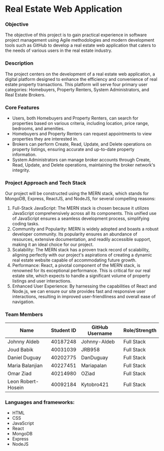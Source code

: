 # Real Estate Web Application


### Objective

The objective of this project is to gain practical experience in software project management using Agile methodologies and modern development tools such as GitHub to develop a real estate web application that caters to the needs of various users in the real estate industry.

### Description

The project centers on the development of a real estate web application, a digital platform designed to enhance the efficiency and convenience of real estate property transactions. This platform will serve four primary user categories: Homebuyers, Property Renters, System Administrators, and Real Estate Brokers.

### Core Features

-	Users, both Homebuyers and Property Renters, can search for properties based on various criteria, including location, price range, bedrooms, and amenities.
-	Homebuyers and Property Renters can request appointments to view properties they are interested in.
-	Brokers can perform Create, Read, Update, and Delete operations on property listings, ensuring accurate and up-to-date property information.
-	System Administrators can manage broker accounts through Create, Read, Update, and Delete operations, maintaining the broker network's integrity.


### Project Approach and Tech Stack

Our project will be constructed using the MERN stack, which stands for MongoDB, Express, ReactJS, and NodeJS, for several compelling reasons:

1. Full-Stack JavaScript: The MERN stack is chosen because it utilizes JavaScript comprehensively across all its components. This unified use of JavaScript ensures a seamless development process, simplifying coding tasks.
2. Community and Popularity: MERN is widely adopted and boasts a robust developer community. Its popularity ensures an abundance of resources, extensive documentation, and readily accessible support, making it an ideal choice for our project.
3.	Scalability: The MERN stack has a proven track record of scalability, aligning perfectly with our project's aspirations of creating a dynamic real estate website capable of accommodating future growth.
4.	Performance: React, a pivotal component of the MERN stack, is renowned for its exceptional performance. This is critical for our real estate site, which expects to handle a significant volume of property listings and user interactions.
5.	Enhanced User Experience: By harnessing the capabilities of React and Node.js, we can ensure our site provides fast and responsive user interactions, resulting in improved user-friendliness and overall ease of navigation.

### Team Members

| Name                   | Student ID | GitHub Username | Role/Strength   |
| ------------------------ | ------------ | ----------------- | ----------------- |
|Johnny Aldeb | 40187248  |Johnny-Aldeb | Full Stack
|Joud Babik |40031039 | JRB958| Full Stack
|Daniel Duguay| 40202775| DanDuguay | Full Stack|
|Maria Balanjian|40227451|Mariapalan | Full Stack
|Omar Ziad| 40214980| OZiad|Full Stack
|Leon Robert-Hosein|40092184|Kytobro421|Full Stack



### Languages and frameworks:
-	HTML
- CSS
-	JavaScript
- React
-	MongoDB
-	Express
-	NodeJS
